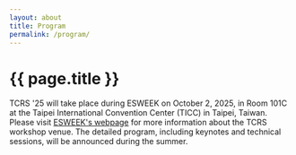 ```yaml
---
layout: about
title: Program
permalink: /program/
---
```


# {{ page.title }}

TCRS '25 will take place during ESWEEK on October 2, 2025, in Room 101C at the Taipei International Convention Center (TICC) in Taipei, Taiwan.
Please visit [ESWEEK's webpage](https://esweek.org/hotels/) for more information about the TCRS workshop venue.
The detailed program, including keynotes and technical sessions, will be announced during the summer.
